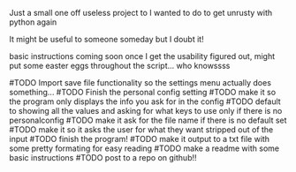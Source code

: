 Just a small one off useless project to I wanted to do to get unrusty with python again

It might be useful to someone someday but I doubt it!

basic instructions coming soon once I get the usability figured out, 
might put some easter eggs throughout the script... who knowssss

#TODO Import save file functionality so the settings menu actually does something...
#TODO Finish the personal config setting 
#TODO make it so the program only displays the info you ask for in the config
#TODO default to showing all the values and asking for what keys to use only if there is no personalconfig
#TODO make it ask for the file name if there is no default set 
#TODO make it so it asks the user for what they want stripped out of the input
#TODO finish the program!
#TODO make it output to a txt file with some pretty formating for easy reading 
#TODO make a readme with some basic instructions
#TODO post to a repo on github!!
